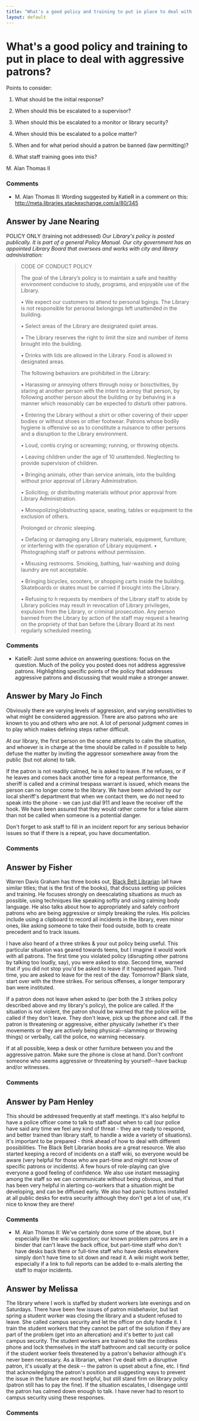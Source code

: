 ```yaml
---
title: "What's a good policy and training to put in place to deal with aggressive patrons?"
layout: default
---
```

What's a good policy and training to put in place to deal with aggressive patrons?
=====================
Points to consider:

1.  What should be the initial response?

2.  When should this be escalated to a supervisor?

3.  When should this be escalated to a monitor or library security?

4.  When should this be escalated to a police matter?

5.  When and for what period should a patron be banned (law permitting)?

6.  What staff training goes into this?



M. Alan Thomas II

### Comments ###
* M. Alan Thomas II: Wording suggested by KatieR in a comment on this:
http://meta.libraries.stackexchange.com/a/80/345


Answer by Jane Nearing
----------------
POLICY ONLY (training not addressed) *Our Library's policy is posted
publically. It is part of a general Policy Manual. Our city government
has an appointed Library Board that oversees and works with city and
library administration:*

> CODE OF CONDUCT POLICY
>
> The goal of the Library’s policy is to maintain a safe and healthy
> environment conducive to study, programs, and enjoyable use of the
> Library.
>
> • We expect our customers to attend to personal bgings. The Library is
> not responsible for personal belongings left unattended in the
> building.
>
> • Select areas of the Library are designated quiet areas.
>
> • The Library reserves the right to limit the size and number of items
> brought into the building.
>
> • Drinks with lids are allowed in the Library. Food is allowed in
> designated areas.
>
> The following behaviors are prohibited in the Library:
>
> • Harassing or annoying others through noisy or boisctivities, by
> staring at another person with the intent to annoy that person, by
> following another person about the building or by behaving in a manner
> which reasonably can be expected to disturb other patrons.
>
> • Entering the Library without a shirt or other covering of their
> upper bodies or without shoes or other footwear. Patrons whose bodily
> hygiene is offensive so as to constitute a nuisance to other persons
> and a disruption to the Library environment.
>
> • Loud, contis crying or screaming; running, or throwing objects.
>
> • Leaving children under the age of 10 unattended. Neglecting to
> provide supervision of children.
>
> • Bringing animals, other than service animals, into the building
> without prior approval of Library Administration.
>
> • Soliciting; or distributing materials without prior approval from
> Library Administration.
>
> • Monopolizing/obstructing space, seating, tables or equipment to the
> exclusion of others.
>
> Prolonged or chronic sleeping.
>
> • Defacing or damaging any Library materials, equipment, furniture; or
> interfering with the operation of Library equipment. • Photographing
> staff or patrons without permission.
>
> • Misusing restrooms. Smoking, bathing, hair-washing and doing laundry
> are not acceptable.
>
> • Bringing bicycles, scooters, or shopping carts inside the building.
> Skateboards or skates must be carried if brought into the Library.
>
> • Refusing to h requests by members of the Library staff to abide by
> Library policies may result in revocation of Library privileges,
> expulsion from the Library, or criminal prosecution. Any person banned
> from the Library by action of the staff may request a hearing on the
> propriety of that ban before the Library Board at its next regularly
> scheduled meeting.

### Comments ###
* KatieR: Just some advice on answering questions: focus on the question. Much of
the policy you posted does not address aggressive patrons. Highlighting
specific points of the policy that addresses aggressive patrons and
discussing that would make a stronger answer.

Answer by Mary Jo Finch
----------------
Obviously there are varying levels of aggression, and varying
sensitivities to what might be considered aggression. There are also
patrons who are known to you and others who are not. A lot of personal
judgment comes in to play which makes defining steps rather difficult.

At our library, the first person on the scene attempts to calm the
situation, and whoever is in charge at the time should be called in if
possible to help defuse the matter by inviting the aggressor somewhere
away from the public (but not alone) to talk.

If the patron is not readily calmed, he is asked to leave. If he
refuses, or if he leaves and comes back another time for a repeat
performance, the sheriff is called and a criminal trespass warrant is
issued, which means the person can no longer come to the library. We
have been advised by our local sheriff's department that when we contact
them, we do not need to speak into the phone - we can just dial 911 and
leave the receiver off the hook. We have been assured that they would
rather come for a false alarm than not be called when someone is a
potential danger.

Don't forget to ask staff to fill in an incident report for any serious
behavior issues so that if there is a repeat, you have documentation.

### Comments ###

Answer by Fisher
----------------
Warren Davis Graham has three books out, [Black Belt
Librarian](http://www.worldcat.org/oclc/70151388) (all have similar
titles; that is the first of the books), that discuss setting up
policies and training. He focuses strongly on deescalating situations as
much as possible, using techniques like speaking softly and using
calming body language. He also talks about how to appropriately and
safely confront patrons who are being aggressive or simply breaking the
rules. His policies include using a clipboard to record all incidents in
the library, even minor ones, like asking someone to take their food
outside, both to create precedent and to track issues.

I have also heard of a three strikes & your out policy being useful.
This particular situation was geared towards teens, but I imagine it
would work with all patrons. The first time you violated policy
(disrupting other patrons by talking too loudly, say), you were asked to
stop. Second time, warned that if you did not stop you'd be asked to
leave if it happened again. Third time, you are asked to leave for the
rest of the day. Tomorrow? Blank slate, start over with the three
strikes. For serious offenses, a longer temporary ban were instituted.

If a patron does not leave when asked to (per both the 3 strikes policy
described above and my library's policy), the police are called. If the
situation is not violent, the patron should be warned that the police
will be called if they don't leave. They don't leave, pick up the phone
and call. If the patron is threatening or aggressive, either physically
(whether it's their movements or they are actively being
physical--slamming or throwing things) or verbally, call the police, no
warning necessary.

If at all possible, keep a desk or other furniture between you and the
aggressive patron. Make sure the phone is close at hand. Don't confront
someone who seems aggressive or threatening by yourself--have backup
and/or witnesses.

### Comments ###

Answer by Pam Henley
----------------
This should be addressed frequently at staff meetings. It's also helpful
to have a police officer come to talk to staff about when to call (our
police have said any time we feel any kind of threat - they are ready to
respond, and better trained than library staff, to handle a wide a
variety of situations). It's important to be prepared - think ahead of
how to deal with different possibilities. The Black Belt Librarian books
are a great resource. We also started keeping a record of incidents on a
staff wiki, so everyone would be aware (very helpful for those who are
part-time and might not know of specific patrons or incidents). A few
hours of role-playing can give everyone a good feeling of confidence. We
also use instant messaging among the staff so we can communicate without
being obvious, and that has been very helpful in alerting co-workers
that a situation might be developing, and can be diffused early. We also
had panic buttons installed at all public desks for extra security
although they don't get a lot of use, it's nice to know they are there!

### Comments ###
* M. Alan Thomas II: We've certainly done some of the above, but I especially like the wiki
suggestion; our known problem patrons are in a binder that can't leave
the back office, but part-time staff who don't have desks back there or
full-time staff who have desks elsewhere simply don't have time to sit
down and read it. A wiki might work better, especially if a link to full
reports can be added to e-mails alerting the staff to major incidents.

Answer by Melissa
----------------
The library where I work is staffed by student workers late evenings and
on Saturdays. There have been few issues of patron misbehavior, but last
spring a student worker was closing the library and a student refused to
leave. She called campus security and let the officer on duty handle it.
I train the student workers that they cannot be part of the solution if
they are part of the problem (get into an altercation) and it's better
to just call campus security. The student workers are trained to take
the cordless phone and lock themselves in the staff bathroom and call
security or police if the student worker feels threatened by a patron's
behavior although it's never been necessary. As a librarian, when I've
dealt with a disruptive patron, it's usually at the desk -- the patron
is upset about a fine, etc. I find that acknowledging the patron's
position and suggesting ways to prevent the issue in the future are most
helpful, but still stand firm on library policy (patron still has to pay
the fine). If the situation escalates, I disengage until the patron has
calmed down enough to talk. I have never had to resort to campus
security using these responses.

### Comments ###


